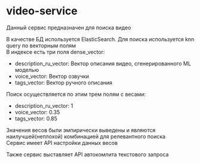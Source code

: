 # video-service

Данный сервис предназначен для поиска видео

В качестве БД используется ElasticSearch. Для поиска используется knn query по векторным полям  
В индексе есть три поля dense_vector:

- description_ru_vector: Вектор описания видео, сгенерированного ML моделью
- voice_vector: Вектор озвучки
- tags_vector: Вектор ручного описания

Поиск осуществляется по этим трем полям с весами:

- description_ru_vector: 1
- voice_vector: 0.35
- tags_vector: 0.85

Значения весов были эмпирически выведены и являются наилучшей(неплохой) комбинацией для релевантного поиска  
Сервис имеет API настройки данных весов

Также сервис выставляет API автокомлита текстового запроса